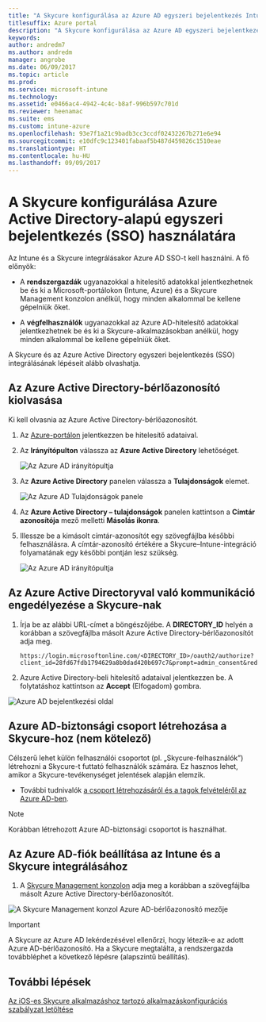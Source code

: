 ```yaml
---
title: "A Skycure konfigurálása az Azure AD egyszeri bejelentkezés Intune-nal való használatához"
titlesuffix: Azure portal
description: "A Skycure konfigurálása az Azure AD egyszeri bejelentkezés Intune-nal való használatához"
keywords: 
author: andredm7
ms.author: andredm
manager: angrobe
ms.date: 06/09/2017
ms.topic: article
ms.prod: 
ms.service: microsoft-intune
ms.technology: 
ms.assetid: e0466ac4-4942-4c4c-b8af-996b597c701d
ms.reviewer: heenamac
ms.suite: ems
ms.custom: intune-azure
ms.openlocfilehash: 93e7f1a21c9badb3cc3ccdf02432267b271e6e94
ms.sourcegitcommit: e10dfc9c123401fabaaf5b487d459826c1510eae
ms.translationtype: HT
ms.contentlocale: hu-HU
ms.lasthandoff: 09/09/2017
---
```

# <a name="configure-skycure-to-use-azure-active-directory-single-sign-on-sso"></a>A Skycure konfigurálása Azure Active Directory-alapú egyszeri bejelentkezés (SSO) használatára

Az Intune és a Skycure integrálásakor Azure AD SSO-t kell használni. A fő előnyök:

-   A **rendszergazdák** ugyanazokkal a hitelesítő adatokkal jelentkezhetnek be és ki a Microsoft-portálokon (Intune, Azure) és a Skycure Management konzolon anélkül, hogy minden alkalommal be kellene gépelniük őket.

-   A **végfelhasználók** ugyanazokkal az Azure AD-hitelesítő adatokkal jelentkezhetnek be és ki a Skycure-alkalmazásokban anélkül, hogy minden alkalommal be kellene gépelniük őket.

A Skycure és az Azure Active Directory egyszeri bejelentkezés (SSO) integrálásának lépéseit alább olvashatja.

## <a name="to-retrieve-the-azure-active-directory-tenant-id"></a>Az Azure Active Directory-bérlőazonosító kiolvasása

Ki kell olvasnia az Azure Active Directory-bérlőazonosítót.

1.  Az [Azure-portálon](https://portal.azure.com/) jelentkezzen be hitelesítő adataival.

2.  Az **Irányítópulton** válassza az **Azure Active Directory** lehetőséget.

    ![Az Azure AD irányítópultja](./media/skycure-sso-1.png)

3.  Az **Azure Active Directory** panelen válassza a **Tulajdonságok** elemet.

    ![Az Azure AD Tulajdonságok panele](./media/skycure-sso-2.png)

4.  Az **Azure Active Directory – tulajdonságok** panelen kattintson a **Címtár azonosítója** mező melletti **Másolás ikonra**.

5. Illessze be a kimásolt címtár-azonosítót egy szövegfájlba későbbi felhasználásra. A címtár-azonosító értékére a Skycure–Intune-integráció folyamatának egy későbbi pontján lesz szükség.

    ![Az Azure AD irányítópultja](./media/skycure-sso-3.png)

## <a name="allow-skycure-to-communicate-with-azure-active-directory"></a>Az Azure Active Directoryval való kommunikáció engedélyezése a Skycure-nak

1.  Írja be az alábbi URL-címet a böngészőjébe. A **DIRECTORY_ID** helyén a korábban a szövegfájlba másolt Azure Active Directory-bérlőazonosítót adja meg.

        https://login.microsoftonline.com/<DIRECTORY_ID>/oauth2/authorize?client_id=28fd67fdb1794629a8b0dad420b697c7&prompt=admin_consent&redirect_uri=https%3A%2F%2Fmc.skycure.com%2Fapi%2Fexternal%2Fmdm%2Faad_app_consent%2Fmanagement_callback&response_type=code

2.  Azure Active Directory-beli hitelesítő adataival jelentkezzen be. A folytatáshoz kattintson az **Accept** (Elfogadom) gombra.

![Azure AD bejelentkezési oldal](./media/skycure-sso-4.png)

## <a name="create-an-azure-ad-security-group-for-skycure-optional"></a>Azure AD-biztonsági csoport létrehozása a Skycure-hoz (nem kötelező)

Célszerű lehet külön felhasználói csoportot (pl. „Skycure-felhasználók”) létrehozni a Skycure-t futtató felhasználók számára. Ez hasznos lehet, amikor a Skycure-tevékenységet jelentések alapján elemzik.

-   További tudnivalók [a csoport létrehozásáról és a tagok felvételéről az Azure AD-ben](https://docs.microsoft.com/azure/active-directory/active-directory-groups-create-azure-portal).

> [!NOTE] 
> Korábban létrehozott Azure AD-biztonsági csoportot is használhat.

## <a name="configure-the-azure-ad-account-to-integrate-intune-with-skycure"></a>Az Azure AD-fiók beállítása az Intune és a Skycure integrálásához

1.  A [Skycure Management konzolon](https://aad.skycure.com/) adja meg a korábban a szövegfájlba másolt Azure Active Directory-bérlőazonosítót.

![A Skycure Management konzol Azure AD-bérlőazonosító mezője](./media/skycure-sso-5.png)

> [!IMPORTANT] 
> A Skycure az Azure AD lekérdezésével ellenőrzi, hogy létezik-e az adott Azure AD-bérlőazonosító. Ha a Skycure megtalálta, a rendszergazda továbbléphet a következő lépésre (alapszintű beállítás).

## <a name="next-steps"></a>További lépések

[Az iOS-es Skycure alkalmazáshoz tartozó alkalmazáskonfigurációs szabályzat letöltése](skycure-ios-app-configuration-policy-download.md)
